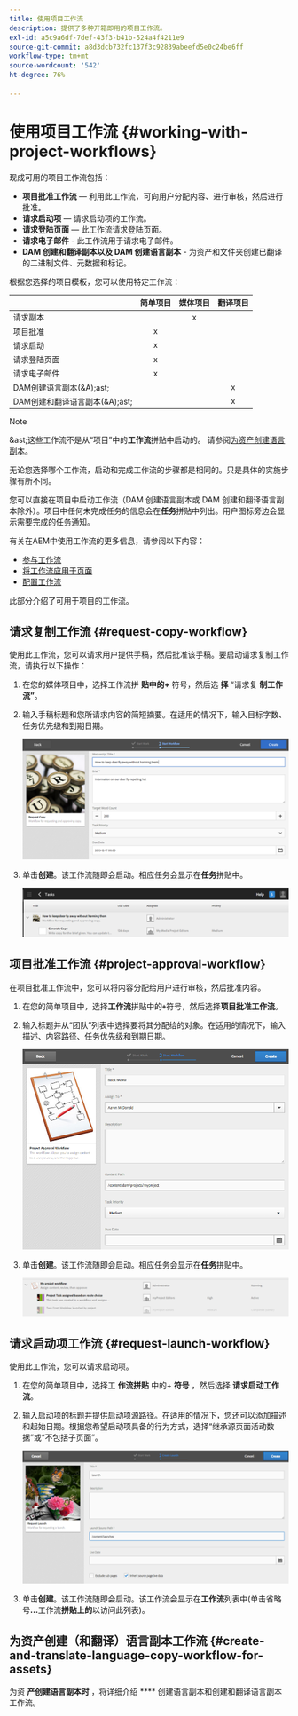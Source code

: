 ```yaml
---
title: 使用项目工作流
description: 提供了多种开箱即用的项目工作流。
exl-id: a5c9a6df-7def-43f3-b41b-524a4f4211e9
source-git-commit: a8d3dcb732fc137f3c92839abeefd5e0c24be6ff
workflow-type: tm+mt
source-wordcount: '542'
ht-degree: 76%

---
```


# 使用项目工作流 {#working-with-project-workflows}

现成可用的项目工作流包括：

* **项目批准工作流**  — 利用此工作流，可向用户分配内容、进行审核，然后进行批准。
* **请求启动项**  — 请求启动项的工作流。
* **请求登陆页面**  — 此工作流请求登陆页面。
* **请求电子邮件** - 此工作流用于请求电子邮件。
* **DAM 创建和翻译副本以及 DAM 创建语言副本** - 为资产和文件夹创建已翻译的二进制文件、元数据和标记。

根据您选择的项目模板，您可以使用特定工作流：

|  | **简单项目** | **媒体项目** | **翻译项目** |
|---|:-:|:-:|:-:|
| 请求副本 |  | x |  |
| 项目批准 | x |  |  |
| 请求启动 | x |  |  |
| 请求登陆页面 | x |  |  |
| 请求电子邮件 | x |  |  |
| DAM创建语言副本(&amp;A);ast; |  |  | x |
| DAM创建和翻译语言副本(&amp;A);ast; |  |  | x |

>[!NOTE]
>
>&amp;ast;这些工作流不是从“项目”中的&#x200B;**工作流**&#x200B;拼贴中启动的。 请参阅[为资产创建语言副本](/help/sites-cloud/administering/translation/managing-projects.md)。

无论您选择哪个工作流，启动和完成工作流的步骤都是相同的。只是具体的实施步骤有所不同。

您可以直接在项目中启动工作流（DAM 创建语言副本或 DAM 创建和翻译语言副本除外）。项目中任何未完成任务的信息会在&#x200B;**任务**&#x200B;拼贴中列出。用户图标旁边会显示需要完成的任务通知。

有关在AEM中使用工作流的更多信息，请参阅以下内容：

* [参与工作流](/help/sites-cloud/authoring/workflows/participating.md)
* [将工作流应用于页面](/help/sites-cloud/authoring/workflows/applying.md)
* [配置工作流](/help/sites-cloud/administering/workflows-administering.md)

此部分介绍了可用于项目的工作流。

## 请求复制工作流 {#request-copy-workflow}

使用此工作流，您可以请求用户提供手稿，然后批准该手稿。要启动请求复制工作流，请执行以下操作：

1. 在您的媒体项目中，选择工作流拼 **贴中的+** 符号，然后选 **择** “请求复 **制工作流”**。
1. 输入手稿标题和您所请求内容的简短摘要。在适用的情况下，输入目标字数、任务优先级和到期日期。

   ![请求复制工作流](/help/sites-cloud/authoring/assets/projects-request-copy.png)

1. 单击&#x200B;**创建**。该工作流随即会启动。相应任务会显示在&#x200B;**任务**&#x200B;拼贴中。

   ![已添加请求副本](/help/sites-cloud/authoring/assets/projects-request-copy-add.png)

## 项目批准工作流 {#project-approval-workflow}

在项目批准工作流中，您可以将内容分配给用户进行审核，然后批准内容。

1. 在您的简单项目中，选择&#x200B;**工作流**&#x200B;拼贴中的&#x200B;**`+`**&#x200B;符号，然后选择&#x200B;**项目批准工作流**。
1. 输入标题并从“团队”列表中选择要将其分配给的对象。在适用的情况下，输入描述、内容路径、任务优先级和到期日期。

   ![请求批准](/help/sites-cloud/authoring/assets/projects-approval.png)

1. 单击&#x200B;**创建**。该工作流随即会启动。相应任务会显示在&#x200B;**任务**&#x200B;拼贴中。

   ![已添加请求批准](/help/sites-cloud/authoring/assets/projects-approval-add.png)

## 请求启动项工作流 {#request-launch-workflow}

使用此工作流，您可以请求启动项。

1. 在您的简单项目中，选择工 **作流拼贴** 中的+ **符号** ，然后选择 **请求启动工作流**。
1. 输入启动项的标题并提供启动项源路径。在适用的情况下，您还可以添加描述和起始日期。根据您希望启动项具备的行为方式，选择“继承源页面活动数据”或“不包括子页面”。

   ![请求启动](/help/sites-cloud/authoring/assets/projects-request-launch.png)

1. 单击&#x200B;**创建**。该工作流随即会启动。该工作流会显示在&#x200B;**工作流**&#x200B;列表中(单击省略号&#x200B;**...**&#x200B;工作流&#x200B;**拼贴上的**&#x200B;以访问此列表)。

## 为资产创建（和翻译）语言副本工作流 {#create-and-translate-language-copy-workflow-for-assets}

为资 **产创建语言副本时** ，将详细介绍 **** 创建语言副本和创建和翻译语言副本工作流。
